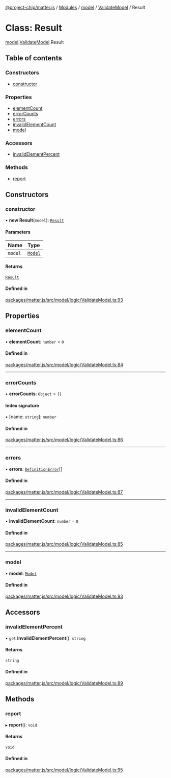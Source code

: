 [@project-chip/matter.js](../README.md) / [Modules](../modules.md) / [model](../modules/model.md) / [ValidateModel](../modules/model.ValidateModel.md) / Result

# Class: Result

[model](../modules/model.md).[ValidateModel](../modules/model.ValidateModel.md).Result

## Table of contents

### Constructors

- [constructor](model.ValidateModel.Result.md#constructor)

### Properties

- [elementCount](model.ValidateModel.Result.md#elementcount)
- [errorCounts](model.ValidateModel.Result.md#errorcounts)
- [errors](model.ValidateModel.Result.md#errors)
- [invalidElementCount](model.ValidateModel.Result.md#invalidelementcount)
- [model](model.ValidateModel.Result.md#model)

### Accessors

- [invalidElementPercent](model.ValidateModel.Result.md#invalidelementpercent)

### Methods

- [report](model.ValidateModel.Result.md#report)

## Constructors

### constructor

• **new Result**(`model`): [`Result`](model.ValidateModel.Result.md)

#### Parameters

| Name | Type |
| :------ | :------ |
| `model` | [`Model`](model.Model-1.md) |

#### Returns

[`Result`](model.ValidateModel.Result.md)

#### Defined in

[packages/matter.js/src/model/logic/ValidateModel.ts:93](https://github.com/project-chip/matter.js/blob/5f71eedebdb9fa54338bde320c311bb359b7455d/packages/matter.js/src/model/logic/ValidateModel.ts#L93)

## Properties

### elementCount

• **elementCount**: `number` = `0`

#### Defined in

[packages/matter.js/src/model/logic/ValidateModel.ts:84](https://github.com/project-chip/matter.js/blob/5f71eedebdb9fa54338bde320c311bb359b7455d/packages/matter.js/src/model/logic/ValidateModel.ts#L84)

___

### errorCounts

• **errorCounts**: `Object` = `{}`

#### Index signature

▪ [name: `string`]: `number`

#### Defined in

[packages/matter.js/src/model/logic/ValidateModel.ts:86](https://github.com/project-chip/matter.js/blob/5f71eedebdb9fa54338bde320c311bb359b7455d/packages/matter.js/src/model/logic/ValidateModel.ts#L86)

___

### errors

• **errors**: [`DefinitionError`](../modules/model.md#definitionerror)[]

#### Defined in

[packages/matter.js/src/model/logic/ValidateModel.ts:87](https://github.com/project-chip/matter.js/blob/5f71eedebdb9fa54338bde320c311bb359b7455d/packages/matter.js/src/model/logic/ValidateModel.ts#L87)

___

### invalidElementCount

• **invalidElementCount**: `number` = `0`

#### Defined in

[packages/matter.js/src/model/logic/ValidateModel.ts:85](https://github.com/project-chip/matter.js/blob/5f71eedebdb9fa54338bde320c311bb359b7455d/packages/matter.js/src/model/logic/ValidateModel.ts#L85)

___

### model

• **model**: [`Model`](model.Model-1.md)

#### Defined in

[packages/matter.js/src/model/logic/ValidateModel.ts:93](https://github.com/project-chip/matter.js/blob/5f71eedebdb9fa54338bde320c311bb359b7455d/packages/matter.js/src/model/logic/ValidateModel.ts#L93)

## Accessors

### invalidElementPercent

• `get` **invalidElementPercent**(): `string`

#### Returns

`string`

#### Defined in

[packages/matter.js/src/model/logic/ValidateModel.ts:89](https://github.com/project-chip/matter.js/blob/5f71eedebdb9fa54338bde320c311bb359b7455d/packages/matter.js/src/model/logic/ValidateModel.ts#L89)

## Methods

### report

▸ **report**(): `void`

#### Returns

`void`

#### Defined in

[packages/matter.js/src/model/logic/ValidateModel.ts:95](https://github.com/project-chip/matter.js/blob/5f71eedebdb9fa54338bde320c311bb359b7455d/packages/matter.js/src/model/logic/ValidateModel.ts#L95)
